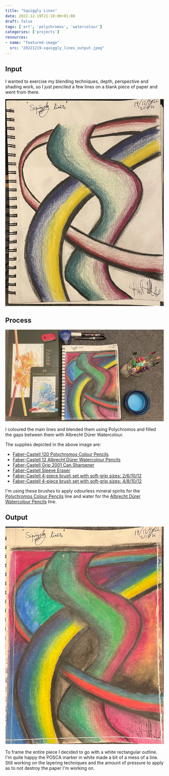 ```yaml
---
title: "Squiggly Lines"
date: 2022-12-19T21:10:00+01:00
draft: false
tags: ['art', 'polychromos', 'watercolour']
categories: ['projects']
resources:
- name: "featured-image"
  src: "20221219-squiggly_lines_output.jpeg"
---
```


## Input

I wanted to exercise my blending techniques, depth, perspective and shading work, so I just penciled a few lines on a blank piece of paper and went from there.

![alt text](20221219-squiggly_lines_draft.jpeg "Initial sketch.")

## Process

![alt text](20221219-squiggly_lines_process.jpeg "Finished artwork with all the supplies used to create it.")

I coloured the main lines and blended them using Polychromos and filled the gaps between them with Albrecht Dürer Watercolour.

The supplies depicted in the above image are:

- [Faber-Castell 120 Polychromos Colour Pencils](https://www.faber-castell.de/produkte/PolychromosFarbstift120erMetalletui/110011)
- [Faber-Castell 12 Albrecht Dürer Watercolour Pencils](https://www.faber-castell.de/produkte/AlbrechtD%c3%bcrerAquarellstift12erMetalletui/117512)
- [Faber-Castell Grip 2001 Can Sharpener](https://www.faber-castell.de/produkte/Grip2001Dreifachspitzdosesilber/183800)
- [Faber-Castell Sleeve Eraser](https://www.faber-castell.de/produkte/SleeveRadierergr%c3%bcn/182402)
- [Faber-Castell 4-piece brush set with soft-grip sizes: 2/6/10/12](https://www.faber-castell.de/produkte/PinselmitSofttouchGriffst%c3%bcck4erSetGr%c3%b6%c3%9fen261012/481600)
- [Faber-Castell 4-piece brush set with soft-grip sizes: 4/8/10/12](https://www.faber-castell.de/produkte/SoftTouchPinselGr%c3%b6%c3%9fen481012/481620)

I'm using these brushes to apply odourless mineral spirits for the [Polychromos Colour Pencils](https://www.faber-castell.de/produkte/polychromos-kuenstlerfarbstifte/buntstifte) line and water for the [Albrecht Dürer Watercolour Pencils](https://www.faber-castell.de/produkte/albrecht-duerer/buntstifte) line.

## Output

![alt text](20221219-squiggly_lines_output.jpeg "This is the finished Squiggly lines piece.")

To frame the entire piece I decided to go with a white rectangular outline. I'm quite happy the POSCA marker in white made a bit of a mess of a line. Still working on the layering techniques and the amount of pressure to apply as to not destroy the paper I'm working on.
